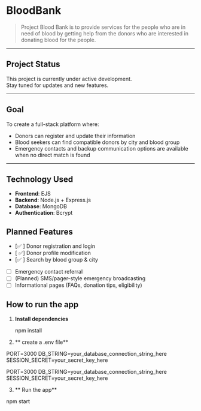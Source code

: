 # BloodBank

> Project Blood Bank is to provide services for the people who are in
> need of blood by getting help from the donors who are interested in donating blood
> for the people.

---

## Project Status

This project is currently under active development.  
Stay tuned for updates and new features.

---

## Goal

To create a full-stack platform where:

- Donors can register and update their information
- Blood seekers can find compatible donors by city and blood group
- Emergency contacts and backup communication options are available when no direct match is found

---

## Technology Used

- **Frontend**: EJS
- **Backend**: Node.js + Express.js
- **Database**: MongoDB
- **Authentication**: Bcrypt

## Planned Features

- [✅ ] Donor registration and login
- [ ✅] Donor profile modification
- [✅ ] Search by blood group & city
- [ ] Emergency contact referral
- [ ] (Planned) SMS/pager-style emergency broadcasting
- [ ] Informational pages (FAQs, donation tips, eligibility)

## How to run the app

1. **Install dependencies**

   npm install

2. ** create a .env file**

PORT=3000
DB_STRING=your_database_connection_string_here
SESSION_SECRET=your_secret_key_here

PORT=3000
DB_STRING=your_database_connection_string_here
SESSION_SECRET=your_secret_key_here

3. ** Run the app**

npm start
